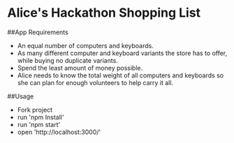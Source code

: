 # Alice's Hackathon Shopping List

##App Requirements
* An equal number of computers and keyboards.
* As many different computer and keyboard variants the store has to offer, while buying no duplicate variants.
* Spend the least amount of money possible.
* Alice needs to know the total weight of all computers and keyboards so she can plan for enough volunteers to help carry it all.

##Usage
* Fork project
* run 'npm Install'
* run 'npm start'
* open 'http://localhost:3000/'
